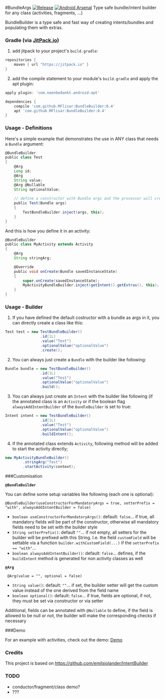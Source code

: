#BundleArgs [![Release](https://jitpack.io/v/MFlisar/BundleArgs.svg)](https://jitpack.io/#MFlisar/BundleArgs) [![Android Arsenal](https://img.shields.io/badge/Android%20Arsenal-BundleArgs-brightgreen.svg?style=flat)](https://android-arsenal.com/details/1/5289)
Type safe bundle/intent builder for any class (activities, fragments, ...) 

BundleBuilder is a type safe and fast way of creating intents/bundles and populating them with extras.
 
### Gradle (via [JitPack.io](https://jitpack.io/))

1) add jitpack to your project's `build.gradle`:
```groovy
repositories {
    maven { url "https://jitpack.io" }
}
```
2) add the compile statement to your module's `build.gradle` and apply the apt plugin:
```groovy
apply plugin: 'com.neenbedankt.android-apt'

dependencies {
    compile 'com.github.MFlisar:BundleBuilder:0.4'
    apt 'com.github.MFlisar:BundleBuilder:0.4'
}
```

### Usage - Definitions

Here's a simple example that demonstrates the use in ANY class that needs a `Bundle` argument:

```groovy
@BundleBuilder
public class Test
{
    @Arg
    Long id;
    @Arg
    String value;
    @Arg @Nullable
    String optionalValue;
    
    // define a constructor with Bundle args and the processor will create a build method that directly creates an object of this class
    public Test(Bundle args)
    {
        TestBundleBuilder.inject(args, this);
    }
}
```

And this is how you define it in an activity:

```groovy
@BundleBuilder
public class MyActivity extends Activity
{
	@Arg
	String stringArg;

	@Override
	public void onCreate(Bundle savedInstanceState)
	{
		super.onCreate(savedInstanceState);
		MyActivityBundleBuilder.inject(getIntent().getExtras(), this);
	}
}
```

### Usage - Builder

1) If you have defined the default costructor with a bundle as args in it, you can directly create a class like this:

```groovy
Test test = new TestBundleBuilder()
                .id(1L)
                .value("Test")
                .optionalValue("optionalValue")
                .create();
```

2) You can always just create a `Bundle` with the builder like following:

```groovy
Bundle bundle = new TestBundleBuilder()
                .id(1L)
                .value("Test")
                .optionalValue("optionalValue")
                .build();
```

3) You can always just create an `Intent` with the builder like following (if the annotated class is an `Activity` or if the boolean flag `alwaysAddIntentBuilder` of the `BundleBuilder` is set to true:

```groovy
Intent intent = new TestBundleBuilder()
                .id(1L)
                .value("Test")
                .optionalValue("optionalValue")
                .buildIntent();
```

4) If the annotated class extends `Activity`, following method will be added to start the activity directly;

```groovy
new MyActivityBundleBuilder()
        .stringArg("Test")
        .startActivity(context);
```
###Customisation

**`@BundleBuilder`**

You can define some setup variables like following (each one is optional):

    @BundleBuilder(useConstructorForMandatoryArgs = true, setterPrefix = "with", alwaysAddIntentBuilder = false)
    
* `boolean useConstructorForMandatoryArgs()`:  default: `false`... if true, all mandatory fields will be part of the constructor, otherwise all mandatory fields need to be set with the builder style
* `String setterPrefix()`:  default `""`... if not empty, all setters for the builder will be prefixed with this String. I.e. the field `customField` will be settable via a function `builder.withCustomField(...)` if the `setterPrefix == "with"`...
* `boolean alwaysAddIntentBuilder()`: default: `false`... defines, if the `buildIntent` method is generated for non activity classes as well

**`@Arg`**

     @Arg(value = "", optional = false)

* `String value()`: default: `""`... if set, the builder setter will get the custom value instead of the one derived from the field name
* `boolean optional()`: default: `false`... if true, fields are optional, if not, they must be set via constructor or via setter

Additional, fields can be annotated with `@Nullable` to define, if the field is allowed to be null or not, the builder will make the corresponding checks if necessary

###Demo

For an example with activities, check out the demo: [Demo](https://github.com/MFlisar/BundleArgs/tree/master/sample/src/main/java/com/michaelflisar/bundlebuilder/sample)

### Credits

This project is based on https://github.com/emilsjolander/IntentBuilder

### TODO

* conductor/fragment/class demo?
* ???
